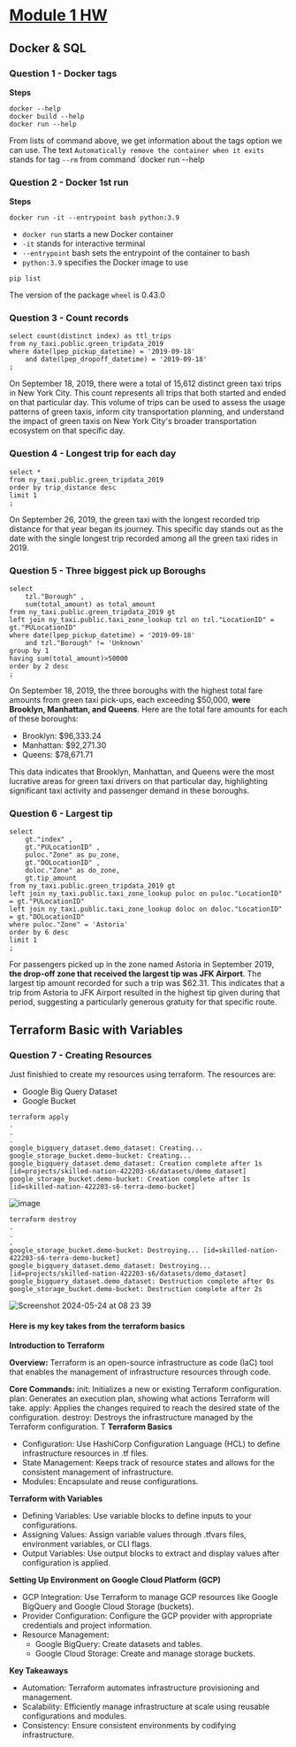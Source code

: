 # [Module 1 HW](https://github.com/DataTalksClub/data-engineering-zoomcamp/blob/main/cohorts/2024/01-docker-terraform/homework.md)
## Docker & SQL
### Question 1 - Docker tags
**Steps**
```
docker --help
docker build --help
docker run --help
```

From lists of command above, we get information about the tags option we can use.
The text `Automatically remove the container when it exits` stands for tag `--rm` from command `docker run --help

### Question 2 - Docker 1st run
**Steps**
```
docker run -it --entrypoint bash python:3.9
```
- `docker run` starts a new Docker container
- `-it` stands for interactive terminal
- `--entrypoint` bash sets the entrypoint of the container to bash
- `python:3.9` specifies the Docker image to use

```
pip list
```
The version of the package `wheel` is 0.43.0

### Question 3 - Count records
```
select count(distinct index) as ttl_trips
from ny_taxi.public.green_tripdata_2019
where date(lpep_pickup_datetime) = '2019-09-18'
	and date(lpep_dropoff_datetime) = '2019-09-18'
;
```
On September 18, 2019, there were a total of 15,612 distinct green taxi trips in New York City. This count represents all trips that both started and ended on that particular day. 
This volume of trips can be used to assess the usage patterns of green taxis, inform city transportation planning, and understand the impact of green taxis on New York City's broader transportation ecosystem on that specific day.

### Question 4 - Longest trip for each day
```
select *
from ny_taxi.public.green_tripdata_2019
order by trip_distance desc
limit 1
;
```
On September 26, 2019, the green taxi with the longest recorded trip distance for that year began its journey. This specific day stands out as the date with the single longest trip recorded among all the green taxi rides in 2019. 

### Question 5 - Three biggest pick up Boroughs
```
select 
	tzl."Borough" ,
	sum(total_amount) as total_amount 
from ny_taxi.public.green_tripdata_2019 gt 
left join ny_taxi.public.taxi_zone_lookup tzl on tzl."LocationID" = gt."PULocationID" 
where date(lpep_pickup_datetime) = '2019-09-18'
	and tzl."Borough" != 'Unknown'
group by 1
having sum(total_amount)>50000
order by 2 desc
;
```
On September 18, 2019, the three boroughs with the highest total fare amounts from green taxi pick-ups, each exceeding $50,000, **were Brooklyn, Manhattan, and Queens**. Here are the total fare amounts for each of these boroughs:
- Brooklyn: $96,333.24
- Manhattan: $92,271.30
- Queens: $78,671.71

This data indicates that Brooklyn, Manhattan, and Queens were the most lucrative areas for green taxi drivers on that particular day, highlighting significant taxi activity and passenger demand in these boroughs.

### Question 6 - Largest tip
```
select 
	gt."index" ,
	gt."PULocationID" ,
	puloc."Zone" as pu_zone,
	gt."DOLocationID" ,
	doloc."Zone" as do_zone,
	gt.tip_amount 
from ny_taxi.public.green_tripdata_2019 gt 
left join ny_taxi.public.taxi_zone_lookup puloc on puloc."LocationID" = gt."PULocationID" 
left join ny_taxi.public.taxi_zone_lookup doloc on doloc."LocationID" = gt."DOLocationID" 
where puloc."Zone" = 'Astoria'
order by 6 desc 
limit 1 
;
```
For passengers picked up in the zone named Astoria in September 2019, **the drop-off zone that received the largest tip was JFK Airport**. The largest tip amount recorded for such a trip was $62.31. This indicates that a trip from Astoria to JFK Airport resulted in the highest tip given during that period, suggesting a particularly generous gratuity for that specific route.

## Terraform Basic with Variables
### Question 7 - Creating Resources
Just finishied to create my resources using terraform. The resources are:
- Google Big Query Dataset
- Google Bucket

```
terraform apply
.
.
.
google_bigquery_dataset.demo_dataset: Creating...
google_storage_bucket.demo-bucket: Creating...
google_bigquery_dataset.demo_dataset: Creation complete after 1s [id=projects/skilled-nation-422203-s6/datasets/demo_dataset]
google_storage_bucket.demo-bucket: Creation complete after 1s [id=skilled-nation-422203-s6-terra-demo-bucket]
```
![image](https://github.com/Jomen034/data-engineering-zoomcamp2024/assets/71366136/0da025be-0ee7-4a87-9b5f-c9b29a6febd5)

```
terraform destroy
.
.
.
google_storage_bucket.demo-bucket: Destroying... [id=skilled-nation-422203-s6-terra-demo-bucket]
google_bigquery_dataset.demo_dataset: Destroying... [id=projects/skilled-nation-422203-s6/datasets/demo_dataset]
google_bigquery_dataset.demo_dataset: Destruction complete after 0s
google_storage_bucket.demo-bucket: Destruction complete after 2s
```
![Screenshot 2024-05-24 at 08 23 39](https://github.com/Jomen034/data-engineering-zoomcamp2024/assets/71366136/28f288df-8663-4c6e-8b9d-67b58517d98a)

#### Here is my key takes from the terraform basics
**Introduction to Terraform**

**Overview:** Terraform is an open-source infrastructure as code (IaC) tool that enables the management of infrastructure resources through code.

**Core Commands:**
init: Initializes a new or existing Terraform configuration.
plan: Generates an execution plan, showing what actions Terraform will take.
apply: Applies the changes required to reach the desired state of the configuration.
destroy: Destroys the infrastructure managed by the Terraform configuration.
T
**Terraform Basics**
- Configuration: Use HashiCorp Configuration Language (HCL) to define infrastructure resources in .tf files.
- State Management: Keeps track of resource states and allows for the consistent management of infrastructure.
- Modules: Encapsulate and reuse configurations.

**Terraform with Variables**
- Defining Variables: Use variable blocks to define inputs to your configurations.
- Assigning Values: Assign variable values through .tfvars files, environment variables, or CLI flags.
- Output Variables: Use output blocks to extract and display values after configuration is applied.

**Setting Up Environment on Google Cloud Platform (GCP)**
- GCP Integration: Use Terraform to manage GCP resources like Google BigQuery and Google Cloud Storage (buckets).
- Provider Configuration: Configure the GCP provider with appropriate credentials and project information.
- Resource Management:
  - Google BigQuery: Create datasets and tables.
  - Google Cloud Storage: Create and manage storage buckets.

**Key Takeaways**
- Automation: Terraform automates infrastructure provisioning and management.
- Scalability: Efficiently manage infrastructure at scale using reusable configurations and modules.
- Consistency: Ensure consistent environments by codifying infrastructure.
